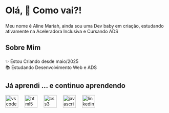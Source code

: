 <h1 align="left">Olá, 👋 Como vai?! </h1>

###

<p align="left"> Meu nome é Aline Mariah, ainda sou uma Dev baby em criação, estudando ativamente na Aceleradora Inclusiva e Cursando ADS</p>

###

<h2 align="left">Sobre Mim</h2>

###

<p align="left">✨ Estou Criando desde maio/2025 <br>📚 Estudando Desenvolvimento Web e ADS <br>


<h2 align="left"> Já aprendi ... e continuo aprendendo</h2>



<div align="left">
  <img src="https://cdn.jsdelivr.net/gh/devicons/devicon/icons/vscode/vscode-original.svg" height="40" alt="vscode logo"  />
  <img width="12" />
  <img src="https://cdn.jsdelivr.net/gh/devicons/devicon/icons/html5/html5-original.svg" height="40" alt="html5 logo"  />
  <img width="12" />
  <img src="https://cdn.jsdelivr.net/gh/devicons/devicon/icons/css3/css3-original.svg" height="40" alt="css3 logo"  />
  <img width="12" />
  <img src="https://cdn.jsdelivr.net/gh/devicons/devicon/icons/javascript/javascript-original.svg" height="40" alt="javascript logo"  />
  <img width="12" />
  <img src="https://cdn.jsdelivr.net/gh/devicons/devicon/icons/linkedin/linkedin-original.svg" height="40" alt="linkedin logo"  />
</div>

###


